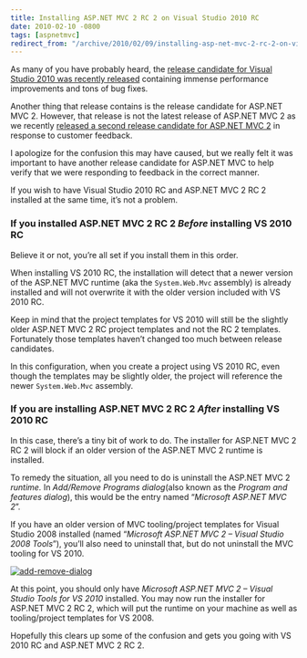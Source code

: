 ```yaml
---
title: Installing ASP.NET MVC 2 RC 2 on Visual Studio 2010 RC
date: 2010-02-10 -0800
tags: [aspnetmvc]
redirect_from: "/archive/2010/02/09/installing-asp-net-mvc-2-rc-2-on-visual-studio.aspx/"
---
```


As many of you have probably heard, the [release candidate for Visual
Studio 2010 was recently
released](http://weblogs.asp.net/scottgu/archive/2010/02/08/vs-2010-net-4-release-candidate.aspx "VS 2010/.NET 4 Release Candidate")
containing immense performance improvements and tons of bug fixes.

Another thing that release contains is the release candidate for ASP.NET
MVC 2. However, that release is not the latest release of ASP.NET MVC 2
as we recently [released a second release candidate for ASP.NET MVC
2](https://haacked.com/archive/2010/02/04/aspnetmvc2-rc2.aspx "ASP.NET MVC 2 RC 2 Released")
in response to customer feedback.

I apologize for the confusion this may have caused, but we really felt
it was important to have another release candidate for ASP.NET MVC to
help verify that we were responding to feedback in the correct manner.

If you wish to have Visual Studio 2010 RC and ASP.NET MVC 2 RC 2
installed at the same time, it’s not a problem.

### If you installed ASP.NET MVC 2 RC 2 *Before* installing VS 2010 RC

Believe it or not, you’re all set if you install them in this order.

When installing VS 2010 RC, the installation will detect that a newer
version of the ASP.NET MVC runtime (aka the `System.Web.Mvc` assembly)
is already installed and will not overwrite it with the older version
included with VS 2010 RC.

Keep in mind that the project templates for VS 2010 will still be the
slightly older ASP.NET MVC 2 RC project templates and not the RC 2
templates. Fortunately those templates haven’t changed too much between
release candidates.

In this configuration, when you create a project using VS 2010 RC, even
though the templates may be slightly older, the project will reference
the newer `System.Web.Mvc` assembly.

### If you are installing ASP.NET MVC 2 RC 2 *After* installing VS 2010 RC

In this case, there’s a tiny bit of work to do. The installer for
ASP.NET MVC 2 RC 2 will block if an older version of the ASP.NET MVC 2
runtime is installed.

To remedy the situation, all you need to do is uninstall the ASP.NET MVC
2 *runtime.* In *Add/Remove Programs dialog*(also known as the *Program
and features dialog*), this would be the entry named “*Microsoft ASP.NET
MVC 2*”.

If you have an older version of MVC tooling/project templates for Visual
Studio 2008 installed (named “*Microsoft ASP.NET MVC 2 – Visual Studio
2008 Tools*”), you’ll also need to uninstall that, but do not uninstall
the MVC tooling for VS 2010.

[![add-remove-dialog](https://haacked.com/images/haacked_com/WindowsLiveWriter/GettingAS.NETMVC2RC2onVisualStudio2010RC_13EBF/add-remove-dialog_thumb_1.png "add-remove-dialog")](https://haacked.com/images/haacked_com/WindowsLiveWriter/GettingAS.NETMVC2RC2onVisualStudio2010RC_13EBF/add-remove-dialog_4.png) 

At this point, you should only have *Microsoft ASP.NET MVC 2 – Visual
Studio Tools for VS 2010* installed. You may now run the installer for
ASP.NET MVC 2 RC 2, which will put the runtime on your machine as well
as tooling/project templates for VS 2008.

Hopefully this clears up some of the confusion and gets you going with
VS 2010 RC and ASP.NET MVC 2 RC 2.

